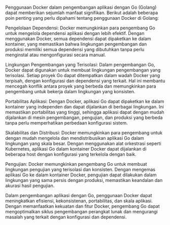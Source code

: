 Penggunaan Docker dalam pengembangan aplikasi dengan Go (Golang) dapat memberikan sejumlah manfaat signifikan. Berikut adalah beberapa poin penting yang perlu dipahami tentang penggunaan Docker di Golang:

Pengelolaan Dependensi: Docker memungkinkan para pengembang Go untuk mengelola dependensi aplikasi dengan lebih efektif. Dengan menggunakan Docker, semua dependensi dapat dipaketkan ke dalam kontainer, yang memastikan bahwa lingkungan pengembangan dan produksi memiliki semua dependensi yang dibutuhkan tanpa perlu menginstal atau mengonfigurasi secara manual.

Lingkungan Pengembangan yang Terisolasi: Dalam pengembangan Go, Docker dapat digunakan untuk membuat lingkungan pengembangan yang terisolasi. Setiap proyek Go dapat ditempatkan dalam wadah Docker yang terpisah, dengan konfigurasi dan dependensi yang terkait. Hal ini membantu mencegah konflik antara proyek yang berbeda dan memungkinkan para pengembang untuk bekerja dalam lingkungan yang konsisten.

Portabilitas Aplikasi: Dengan Docker, aplikasi Go dapat dipaketkan ke dalam kontainer yang independen dan dapat dijalankan di berbagai lingkungan. Ini memastikan portabilitas yang tinggi, sehingga aplikasi dapat dengan mudah dijalankan di mesin pengembangan, pengujian, dan produksi yang berbeda tanpa perlu memperhatikan perbedaan konfigurasi sistem.

Skalabilitas dan Distribusi: Docker memungkinkan para pengembang untuk dengan mudah mengelola dan mendistribusikan aplikasi Go dalam lingkungan yang skala besar. Dengan menggunakan alat orkestrasi seperti Kubernetes, aplikasi Go dalam kontainer Docker dapat dijalankan di beberapa host dengan konfigurasi yang terkelola dengan baik.

Pengujian: Docker memungkinkan pengembang Go untuk membuat lingkungan pengujian yang terisolasi dan konsisten. Dengan mengemas aplikasi Go ke dalam kontainer Docker, pengujian dapat dilakukan dalam lingkungan yang sama persis dengan produksi, memastikan keandalan dan akurasi hasil pengujian.

Dalam pengembangan aplikasi dengan Go, penggunaan Docker dapat meningkatkan efisiensi, kekonsistenan, portabilitas, dan skala aplikasi. Dengan memanfaatkan kekuatan dan fitur Docker, pengembang Go dapat mengoptimalkan siklus pengembangan perangkat lunak dan mengurangi masalah yang terkait dengan konfigurasi dan dependensi.
